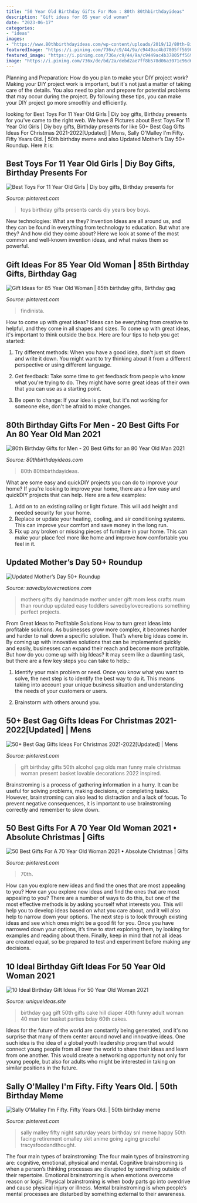 ```yaml
---
title: "50 Year Old Birthday Gifts For Mom : 80th 80thbirthdayideas"
description: "Gift ideas for 85 year old woman"
date: "2023-06-17"
categories:
- "ideas"
images:
- "https://www.80thbirthdayideas.com/wp-content/uploads/2019/12/80th-Birthday-Gifts-for-Men.jpg"
featuredImage: "https://i.pinimg.com/736x/c9/44/9a/c9449ac4b37805ff56904385228e111c.jpg"
featured_image: "https://i.pinimg.com/736x/c9/44/9a/c9449ac4b37805ff56904385228e111c.jpg"
image: "https://i.pinimg.com/736x/de/bd/2a/debd2ae7ff8b578d06a3071c96d6ae4a--male-birthday--birthday.jpg"
---
```



Planning and Preparation: How do you plan to make your DIY project work?
Making your DIY project work is important, but it's not just a matter of taking care of the details. You also need to plan and prepare for potential problems that may occur during the project. By following these tips, you can make your DIY project go more smoothly and efficiently.

	

		
looking for Best Toys For 11 Year Old Girls | Diy boy gifts, Birthday presents for you've came to the right web. We have 8 Pictures about Best Toys For 11 Year Old Girls | Diy boy gifts, Birthday presents for like 50+ Best Gag Gifts Ideas For Christmas 2021-2022[Updated] | Mens, Sally O&#039;Malley I&#039;m Fifty. Fifty Years Old. | 50th birthday meme and also Updated Mother’s Day 50+ Roundup. Here it is:
		
    
## Best Toys For 11 Year Old Girls | Diy Boy Gifts, Birthday Presents For

<img loading=lazy src="https://i.pinimg.com/736x/ee/a8/f3/eea8f3566ad2c757e2a4893766f06609.jpg" onerror="this.onerror=null;this.src='https://tse3.mm.bing.net/th?id=OIP.ydg2s42tl1tPwgedi80z6gHaPG&amp;pid=15.1';" alt="Best Toys For 11 Year Old Girls | Diy boy gifts, Birthday presents for">

_Source: pinterest.com_

>toys birthday gifts presents cards diy years boy boys. 

	

New technologies: What are they?
Invention Ideas are all around us, and they can be found in everything from technology to education. But what are they? And how did they come about? Here we look at some of the most common and well-known invention ideas, and what makes them so powerful.

    
## Gift Ideas For 85 Year Old Woman | 85th Birthday Gifts, Birthday Gag

<img loading=lazy src="https://i.pinimg.com/736x/b2/b1/0e/b2b10e3f33b5cdcffbb7f801b773383b.jpg" onerror="this.onerror=null;this.src='https://tse3.mm.bing.net/th?id=OIP.G8edo64DNJQdhDgWpv4AFQHaLH&amp;pid=15.1';" alt="Gift Ideas for 85 Year Old Woman | 85th birthday gifts, Birthday gag">

_Source: pinterest.com_

>findinista. 

	

How to come up with great ideas?
Ideas can be everything from creative to helpful, and they come in all shapes and sizes. To come up with great ideas, it's important to think outside the box. Here are four tips to help you get started:
1. Try different methods: When you have a good idea, don't just sit down and write it down. You might want to try thinking about it from a different perspective or using different language.

2. Get feedback: Take some time to get feedback from people who know what you're trying to do. They might have some great ideas of their own that you can use as a starting point.

3. Be open to change: If your idea is great, but it's not working for someone else, don't be afraid to make changes.

    
## 80th Birthday Gifts For Men - 20 Best Gifts For An 80 Year Old Man 2021

<img loading=lazy src="https://www.80thbirthdayideas.com/wp-content/uploads/2019/12/80th-Birthday-Gifts-for-Men.jpg" onerror="this.onerror=null;this.src='https://tse2.mm.bing.net/th?id=OIP.TD4nWO1k3i5NbVMIJjGkIwAAAA&amp;pid=15.1';" alt="80th Birthday Gifts for Men - 20 Best Gifts for an 80 Year Old Man 2021">

_Source: 80thbirthdayideas.com_

>80th 80thbirthdayideas. 

	

What are some easy and quickDIY projects you can do to improve your home?
If you're looking to improve your home, there are a few easy and quickDIY projects that can help. Here are a few examples: 
1. Add on to an existing railing or light fixture. This will add height and needed security for your home.
2. Replace or update your heating, cooling, and air conditioning systems. This can improve your comfort and save money in the long run.
3. Fix up any broken or missing pieces of furniture in your home. This can make your place feel more like home and improve how comfortable you feel in it.

    
## Updated Mother’s Day 50+ Roundup

<img loading=lazy src="https://savedbylovecreations.com/wp-content/uploads/2012/04/MothersDayGiftsPin.png" onerror="this.onerror=null;this.src='https://tse2.mm.bing.net/th?id=OIP.sLxn_vSi44atdyoNhBNj9AHaJ4&amp;pid=15.1';" alt="Updated Mother’s Day 50+ Roundup">

_Source: savedbylovecreations.com_

>mothers gifts diy handmade mother under gift mom less crafts mum than roundup updated easy toddlers savedbylovecreations something perfect projects. 

	

From Great Ideas to Profitable Solutions
How to turn great ideas into profitable solutions. As businesses grow more complex, it becomes harder and harder to nail down a specific solution. That’s where big ideas come in. By coming up with innovative solutions that can be implemented quickly and easily, businesses can expand their reach and become more profitable.
But how do you come up with big Ideas? It may seem like a daunting task, but there are a few key steps you can take to help.:

1) Identify your main problem or need. Once you know what you want to solve, the next step is to identify the best way to do it. This means taking into account your unique business situation and understanding the needs of your customers or users.

2) Brainstorm with others around you.

    
## 50+ Best Gag Gifts Ideas For Christmas 2021-2022[Updated] | Mens

<img loading=lazy src="https://i.pinimg.com/736x/de/bd/2a/debd2ae7ff8b578d06a3071c96d6ae4a--male-birthday--birthday.jpg" onerror="this.onerror=null;this.src='https://tse1.mm.bing.net/th?id=OIP.H5OEqqbUxccsyqRKUawnlwHaJ3&amp;pid=15.1';" alt="50+ Best Gag Gifts Ideas For Christmas 2021-2022[Updated] | Mens">

_Source: pinterest.com_

>gift birthday gifts 50th alcohol gag olds man funny male christmas woman present basket lovable decorations 2022 inspired. 

	

Brainstroming is a process of gathering information in a hurry. It can be useful for solving problems, making decisions, or completing tasks. However, brainstroming can also lead to distraction and a lack of focus. To prevent negative consequences, it is important to use brainstroming correctly and remember to slow down.

    
## 50 Best Gifts For A 70 Year Old Woman 2021 • Absolute Christmas | Gifts

<img loading=lazy src="https://i.pinimg.com/736x/c9/44/9a/c9449ac4b37805ff56904385228e111c.jpg" onerror="this.onerror=null;this.src='https://tse2.mm.bing.net/th?id=OIP.FxreVNaU3SoK_E65W7L3MQHaLG&amp;pid=15.1';" alt="50 Best Gifts For A 70 Year Old Woman 2021 • Absolute Christmas | Gifts">

_Source: pinterest.com_

>70th. 

	

How can you explore new ideas and find the ones that are most appealing to you?
How can you explore new ideas and find the ones that are most appealing to you? There are a number of ways to do this, but one of the most effective methods is by asking yourself what interests you. This will help you to develop ideas based on what you care about, and it will also help to narrow down your options. The next step is to look through existing ideas and see which ones might be a good fit for you. Once you have narrowed down your options, it’s time to start exploring them, by looking for examples and reading about them. Finally, keep in mind that not all ideas are created equal, so be prepared to test and experiment before making any decisions.

    
## 10 Ideal Birthday Gift Ideas For 50 Year Old Woman 2021

<img loading=lazy src="https://www.uniqueideas.site/wp-content/uploads/24-best-gifts-images-on-pinterest-birthdays-50-birthday-parties-9.jpg" onerror="this.onerror=null;this.src='https://tse1.mm.bing.net/th?id=OIP.IBBAClLOxgcvoH9H7-_QMAHaL7&amp;pid=15.1';" alt="10 Ideal Birthday Gift Ideas For 50 Year Old Woman 2021">

_Source: uniqueideas.site_

>birthday gag gift 50th gifts cake hill diaper 40th funny adult woman 40 man tier basket parties bday 60th cakes. 

	

Ideas for the future of the world are constantly being generated, and it's no surprise that many of them center around novel and innovative ideas. One such idea is the idea of a global youth leadership program that would connect young people from all over the world to share their ideas and learn from one another. This would create a networking opportunity not only for young people, but also for adults who might be interested in taking on similar positions in the future.

    
## Sally O&#039;Malley I&#039;m Fifty. Fifty Years Old. | 50th Birthday Meme

<img loading=lazy src="https://i.pinimg.com/736x/5d/db/1c/5ddb1c90d0746bbd091343a0c56d1812--happy-birthday-mom-th-birthday.jpg" onerror="this.onerror=null;this.src='https://tse3.mm.bing.net/th?id=OIP.4xrHmspTD9wWx9rgLeO8qQHaEL&amp;pid=15.1';" alt="Sally O&#039;Malley I&#039;m Fifty. Fifty Years Old. | 50th birthday meme">

_Source: pinterest.com_

>sally malley fifty night saturday years birthday snl meme happy 50th facing retirement omalley skit anime going aging graceful tracysfoodandthought. 

	

The four main types of brainstroming:
The four main types of brainstroming are: cognitive, emotional, physical and mental. Cognitive brainstroming is when a person’s thinking processes are disrupted by something outside of their repertoire. Emotional brainstroming is when emotions overcome reason or logic. Physical brainstroming is when body parts go into overdrive and cause physical injury or illness. Mental brainstroming is when people’s mental processes are disturbed by something external to their awareness.

